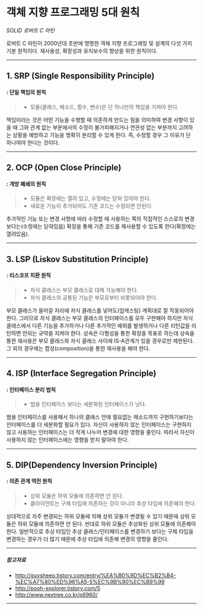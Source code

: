 객체 지향 프로그래밍 5대 원칙
===================

*SOLID*
*로버트 C 마틴*

로버트 C 마틴이 2000년대 초반에 명명한 객체 지향 프로그래밍 및 설계의 다섯 가지 기본 원칙이다. 재사용성, 확장성과 유지보수의 향상을 위한 원칙이다.

----------


## **1. SRP (Single Responsibility Principle)**
#### **: 단일 책임의 원칙**

> - 모듈(클래스, 메소드, 함수, 변수)은 단 하나만의 책임을 가져야 한다.

책임이라는 것은 어떤 기능을 수행할 때 의존하게 만드는 힘을 의미하여 변경 사항이 있을 때 그와 관계 없는 부분에서의 수정이 불가피해지거나 연관성 없는 부분까지 고려하는 상황을 예방하고 기능을 명확히 분리할 수 있게 한다.
즉, 수정할 경우 그 이유가 단 하나여야 한다는 것이다.





----------


##  **2. OCP (Open Close Principle)**
#### **: 개방 폐쇄의 원칙**

> - 모듈은 확장에는 열려 있고, 수정에는 닫혀 있어야 한다.
> - 새로운 기능이 추가되어도 기존 코드는 수정되면 안된다.

추가적인 기능 또는 변경 사항에 따라 수정할 때 사용하는 쪽의 직접적인 스스로의 변경보다는(수정에는 닫혀있음) 확장을 통해 기존 코드를 재사용할 수 있도록 한다(확장에는 열려있음).



----------


## **3. LSP (Liskov Substitution Principle)**
#### **: 리스코프 치환 원칙**

> - 자식 클래스는 부모 클래스로 대체 가능해야 한다.
> - 자식 클래스의 공통된 기능은 부모로부터 비롯되어야 한다.

부모 클래스가 들어갈 자리에 자식 클래스를 넣어도(업캐스팅) 계획대로 잘 작동되어야 한다. 그러므로 자식 클래스는 부모 클래스의 인터페이스를 모두 구현해야 하지만 자식 클래스에서 다른 기능을 추가하거나 다른 추가적인 예외를 발생하거나 다른 리턴값을 리턴하면 안되는 규약을 지켜야 한다.
상속은 다형성을 통한 확장을 목표로 하는데 상속을 통한 재사용은 부모 클래스와 자식 클래스 사이에 IS-A관계가 있을 경우로만 제한된다. 그 외의 경우에는 합성(composition)을 통한 재사용을 해야 한다.



----------


## **4. ISP (Interface Segregation Principle)**
#### **: 인터페이스 분리 법칙**

> - 범용 인터페이스 보다는 세분화된 인터페이스가 낫다.

범용 인터페이스를 사용해서 하나의 클래스 안에 필요없는 메소드까지 구현하기보다는 인터페이스를 더 세분화할 필요가 있다. 자신이 사용하지 않는 인터페이스는 구현하지 않고 사용하는 인터페이스는 더 작게 나누어 변경에 대한 영향을 줄인다.
따라서 자신이 사용하지 않는 인터페이스에는 영향을 받지 말아야 한다. 

----------


## **5. DIP(Dependency Inversion Principle)**
#### **: 의존 관계 역전 원칙**

> - 상위 모듈은 하위 모듈에 의존하면 안 된다.
> - 클라이언트는 구체 타입에 의존하는 것이 아니라 추상 타입에 의존해야 한다.

상대적으로 자주 변경되는 하위 모듈에 의해 상위 모듈가 변경될 수 있기 때문에 상위 모듈은 하위 모듈에 의존하면 안 된다. 
반대로 하위 모듈은 추상화된 상위 모듈에 의존해야 한다. 일반적으로 추상 타입인 추상 클래스/인터페이스를 변경하기 보다는 구체 타입을 변경하는 경우가 더 많기 때문에 추상 타입에 의존해 변경의 영향을 줄인다.



----------
##### 참고자료

- <http://guysheep.tistory.com/entry/%EA%B0%9D%EC%B2%B4-%EC%A7%80%ED%96%A5-5%EC%9B%90%EC%B9%99>
- <http://pooh-explorer.tistory.com/5>
- <http://www.nextree.co.kr/p6960/>


----------



